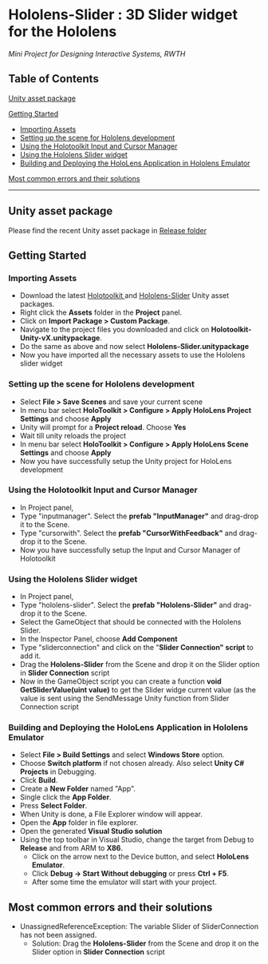 ﻿Hololens-Slider : 3D Slider widget for the Hololens
======
_Mini Project for Designing Interactive Systems, RWTH_

## Table of Contents
[Unity asset package](#unity-asset-package)

[Getting Started](#getting-started)
* [Importing Assets](#importing-assets)
* [Setting up the scene for Hololens development](#setting-up-the-scene-for-hololens-development)
* [Using the Holotoolkit Input and Cursor Manager](#using-the-holotoolkit-input-and-cursor-manager)
* [Using the Hololens Slider widget](#using-the-hololens-slider-widget)
* [Building and Deploying the HoloLens Application in Hololens Emulator](#building-and-deploying-the-hololens-application-in-hololens-emulator)

[Most common errors and their solutions](#most-common-errors-and-their-solutions)

---

## Unity asset package
Please find the recent Unity asset package in [Release folder](https://github.com/vinothpandian/Hololens-SliderWidget/tree/master/Release)

## Getting Started

### Importing Assets
 - Download the latest [Holotoolkit ](https://github.com/Microsoft/HoloToolkit-Unity/tree/master/External/Unitypackages) and [Hololens-Slider](https://github.com/vinothpandian/Hololens-SliderWidget/tree/master/Release) Unity asset packages.
 - Right click the **Assets** folder in the **Project** panel.
 - Click on **Import Package > Custom Package**.
 - Navigate to the project files you downloaded and click on **Holotoolkit-Unity-vX.unitypackage**.
 - Do the same as above and now select **Hololens-Slider.unitypackage**
 - Now you have imported all the necessary assets to use the Hololens slider widget

### Setting up the scene for Hololens development

 - Select **File > Save Scenes** and save your current scene
 - In menu bar select **HoloToolkit > Configure > Apply HoloLens Project Settings** and choose **Apply**
 - Unity will prompt for a  **Project reload**. Choose **Yes**
 - Wait till unity reloads the project
 - In menu bar select **HoloToolkit > Configure > Apply HoloLens Scene Settings** and choose **Apply**
 - Now you have successfully setup the Unity project for HoloLens development

### Using the Holotoolkit Input and Cursor Manager

 - In Project panel,
 - Type "inputmanager". Select the **prefab "InputManager"** and drag-drop it to the Scene.
 - Type "cursorwith". Select the **prefab "CursorWithFeedback"** and drag-drop it to the Scene.
 - Now you have successfully setup the Input and Cursor Manager of Holotoolkit

### Using the Hololens Slider widget

 - In Project panel,
 - Type "hololens-slider". Select the **prefab "Hololens-Slider"** and drag-drop it to the Scene.
 - Select the GameObject that should be connected with the Hololens Slider.
 - In the Inspector Panel, choose **Add Component**
 - Type "sliderconnection" and click on the "**Slider Connection" script** to add it.
 - Drag the **Hololens-Slider** from the Scene and drop it on the Slider option in **Slider Connection** script
 - Now in the GameObject script you can create a function **void GetSliderValue(uint value)** to get the Slider widge current value (as the value is sent using the SendMessage Unity function from Slider Connection script

### Building and Deploying the HoloLens Application in Hololens Emulator
 - Select **File > Build Settings** and select **Windows Store** option.
 - Choose **Switch platform** if not chosen already. Also select **Unity C# Projects** in Debugging.
 - Click **Build**.
 - Create a **New Folder** named "App".
 - Single click the **App Folder**.
 - Press **Select Folder**.
 - When Unity is done, a File Explorer window will appear.
 - Open the **App** folder in file explorer.
 - Open the generated **Visual Studio solution**
 - Using the top toolbar in Visual Studio, change the target from Debug to **Release** and from ARM to **X86**.
	 - Click on the arrow next to the Device button, and select **HoloLens Emulator**.
	 - Click **Debug -> Start Without debugging** or press **Ctrl + F5**.
	 - After some time the emulator will start with your project.

## Most common errors and their solutions

 - UnassignedReferenceException: The variable Slider of SliderConnection has not been assigned.
	- Solution: Drag the **Hololens-Slider** from the Scene and drop it on the Slider option in **Slider Connection** script
